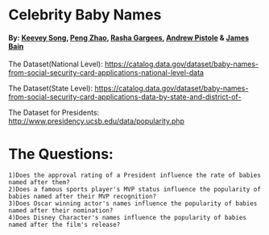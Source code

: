 # Celebrity Baby Names

#### By: [Keevey Song](https://github.com/Keevey), [Peng Zhao](https://github.com/pengzhao001), [Rasha Gargees](https://github.com/rashasg), [Andrew Pistole](https://github.com/APistole) & [James Bain](https://github.com/jcbain)

The Dataset(National Level): https://catalog.data.gov/dataset/baby-names-from-social-security-card-applications-national-level-data

The Dataset(State Level): https://catalog.data.gov/dataset/baby-names-from-social-security-card-applications-data-by-state-and-district-of-

The Dataset for Presidents: http://www.presidency.ucsb.edu/data/popularity.php

# The Questions:
	1)Does the approval rating of a President influence the rate of babies named after them?
	2)Does a famous sports player's MVP status influence the popularity of babies named after their MVP recognition?
	3)Does Oscar winning actor's names influence the popularity of babies named after their nomination?
	4)Does Disney Character's names influence the popularity of babies named after the film's release?